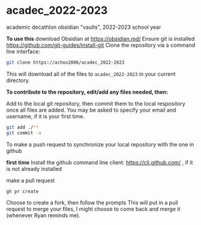 # acadec_2022-2023
academic decathlon obsidian "vaults", 2022-2023 school year

**To use this**
download Obsidian at https://obsidian.md/
Ensure git is installed https://github.com/git-guides/install-git
Clone the repository via a command line interface:
```sh
git clone https://achoo2006/acadec_2022-2023
```
This will download all of the files to `acadec_2022-2023` in your current directory.

**To contribute to the repository, edit/add any files needed, then:**

Add to the local git repository, then commit them to the local respository once all files are added. You may be asked to specify your email and username, if it is your first time.
```sh
git add ./**
git commit -a
```

To make a push request to synchronize your local repository with the one in github 

**first time**
Install the github command line client: https://cli.github.com/ , if it is not already installed

make a pull request
```sh
gh pr create
```
Choose to create a fork, then follow the prompts
This will put in a pull request to merge your files, I might choose to come back and merge it (whenever Ryan reminds me).
